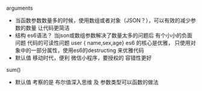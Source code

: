 arguments 
- 当函数参数数量多的时候，使用数组或者对象（JSON？），可以有效的减少参数的数量 让代码更简洁
- 结构 es6语法？
    当json或数组参数解决了数量太多的问题后 有个小小的负面问题
    代码的可读性问题
    user { name,sex,age}
es6 的核心是优雅，
    只使用对象中的一部分属性，使用es6的destructing 来优雅代码
- 默认值
    移动时代，便利
    微信小程序，要授权的
    容错性更好

sum()
- 默认值 考察的是 布尔值深入思维 及 参数类型可以函数的做法
